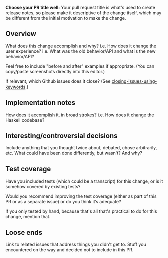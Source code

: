 **Choose your PR title well:** Your pull request title is what's used to create release notes, so please make it descriptive of the change itself, which may be different from the initial motivation to make the change.

## Overview

What does this change accomplish and why?
i.e. How does it change the user experience?
i.e. What was the old behavior/API and what is the new behavior/API?

Feel free to include "before and after" examples if appropriate. (You can copy/paste screenshots directly into this editor.)

If relevant, which Github issues does it close? (See [closing-issues-using-keywords](https://help.github.com/en/enterprise/2.16/user/github/managing-your-work-on-github/closing-issues-using-keywords).)

## Implementation notes

How does it accomplish it, in broad strokes? i.e. How does it change the Haskell codebase?

## Interesting/controversial decisions

Include anything that you thought twice about, debated, chose arbitrarily, etc.
What could have been done differently, but wasn't? And why?

## Test coverage

Have you included tests (which could be a transcript) for this change, or is it somehow covered by existing tests?

Would you recommend improving the test coverage (either as part of this PR or as a separate issue) or do you think it’s adequate?

If you only tested by hand, because that's all that's practical to do for this change, mention that.

## Loose ends

Link to related issues that address things you didn't get to. Stuff you encountered on the way and decided not to include in this PR.
